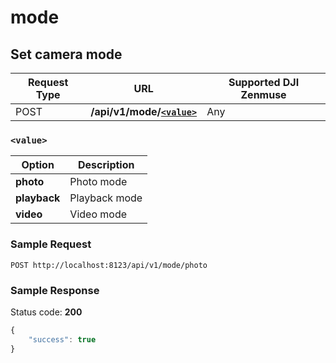 mode
====

Set camera mode
---------------

Request Type | URL | Supported DJI Zenmuse
-------------|-----|----------------------
POST | **/api/v1/mode/[`<value>`](#-value-)** | Any

### `<value>`

Option | Description
-------|------------
**photo** | Photo mode
**playback** | Playback mode
**video** | Video mode

### Sample Request

```http
POST http://localhost:8123/api/v1/mode/photo
```

### Sample Response

Status code: **200**

```javascript
{
    "success": true
}
```
